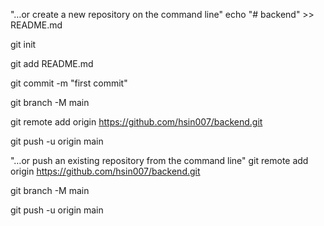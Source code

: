 "…or create a new repository on the command line" 
echo "# backend" >> README.md

git init

git add README.md

git commit -m "first commit"

git branch -M main

git remote add origin https://github.com/hsin007/backend.git

git push -u origin main



"…or push an existing repository from the command line"
git remote add origin https://github.com/hsin007/backend.git

git branch -M main

git push -u origin main


